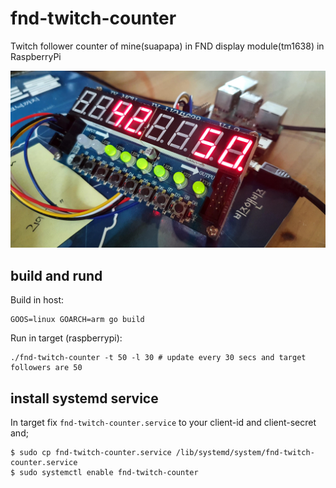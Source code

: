 # fnd-twitch-counter

Twitch follower counter of mine(suapapa) in FND display module(tm1638) in RaspberryPi

![image](photo/fnd-twitch-counter.jpg)

## build and rund

Build in host:

    GOOS=linux GOARCH=arm go build

Run in target (raspberrypi):

    ./fnd-twitch-counter -t 50 -l 30 # update every 30 secs and target followers are 50

## install systemd service

In target fix `fnd-twitch-counter.service` to your client-id and client-secret and;

    $ sudo cp fnd-twitch-counter.service /lib/systemd/system/fnd-twitch-counter.service
    $ sudo systemctl enable fnd-twitch-counter
